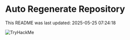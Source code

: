 # Auto Regenerate Repository

This README was last updated: 2025-05-25 07:24:18

 ![TryHackMe](https://tryhackme.com/badge/533634)